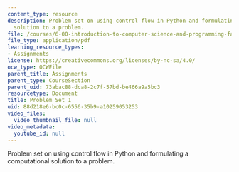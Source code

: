 ```yaml
---
content_type: resource
description: Problem set on using control flow in Python and formulating a computational
  solution to a problem.
file: /courses/6-00-introduction-to-computer-science-and-programming-fall-2008/88d218e6bc0c655635b9a10259053253_pset1a.pdf
file_type: application/pdf
learning_resource_types:
- Assignments
license: https://creativecommons.org/licenses/by-nc-sa/4.0/
ocw_type: OCWFile
parent_title: Assignments
parent_type: CourseSection
parent_uid: 73abac88-dca8-2c7f-57bd-be466a9a5bc3
resourcetype: Document
title: Problem Set 1
uid: 88d218e6-bc0c-6556-35b9-a10259053253
video_files:
  video_thumbnail_file: null
video_metadata:
  youtube_id: null
---
```

Problem set on using control flow in Python and formulating a computational solution to a problem.